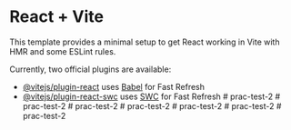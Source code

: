 # React + Vite

This template provides a minimal setup to get React working in Vite with HMR and some ESLint rules.

Currently, two official plugins are available:

- [@vitejs/plugin-react](https://github.com/vitejs/vite-plugin-react/blob/main/packages/plugin-react/README.md) uses [Babel](https://babeljs.io/) for Fast Refresh
- [@vitejs/plugin-react-swc](https://github.com/vitejs/vite-plugin-react-swc) uses [SWC](https://swc.rs/) for Fast Refresh
#   p r a c - t e s t - 2  
 #   p r a c - t e s t - 2  
 #   p r a c - t e s t - 2  
 #   p r a c - t e s t - 2  
 #   p r a c - t e s t - 2  
 #   p r a c - t e s t - 2  
 #   p r a c - t e s t - 2  
 